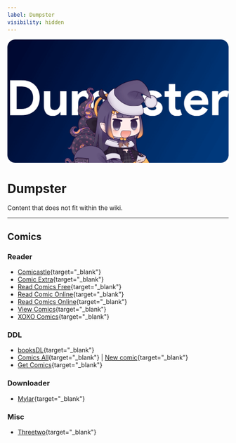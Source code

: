 ```yaml
---
label: Dumpster
visibility: hidden
---
```


![](/static/thumb/dumpster.png)
# Dumpster
Content that does not fit within the wiki.
___

## Comics

### Reader
- [Comicastle](https://www.comicastle.org/){target="_blank"}
- [Comic Extra](https://ww1.comicextra.com/){target="_blank"}
- [Read Comics Free](https://readcomicsfree.com/){target="_blank"}
- [Read Comic Online](https://readcomiconline.li/){target="_blank"}
- [Read Comics Online](https://readcomicsonline.ru/){target="_blank"}
- [View Comics](https://viewcomics.me/){target="_blank"}
- [XOXO Comics](https://xoxocomics.com/){target="_blank"}

### DDL
- [booksDL](https://booksdl.org/comics0/){target="_blank"}
- [Comics All](https://comics-all.com/){target="_blank"} | [New comic](https://newcomic.info/){target="_blank"}
- [Get Comics](https://getcomics.info/){target="_blank"}

### Downloader
- [Mylar](https://github.com/mylar3/mylar3){target="_blank"}

### Misc
- [Threetwo](https://github.com/rishighan/threetwo){target="_blank"}

